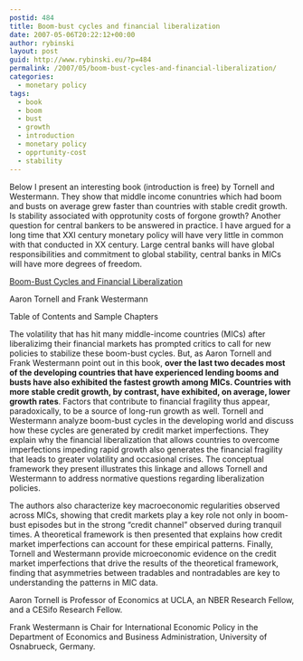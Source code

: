 ```yaml
---
postid: 484
title: Boom-bust cycles and financial liberalization
date: 2007-05-06T20:22:12+00:00
author: rybinski
layout: post
guid: http://www.rybinski.eu/?p=484
permalink: /2007/05/boom-bust-cycles-and-financial-liberalization/
categories:
  - monetary policy
tags:
  - book
  - boom
  - bust
  - growth
  - introduction
  - monetary policy
  - opprtunity-cost
  - stability
---
```

Below I present an interesting book (introduction is free) by Tornell and Westermann. They show that middle income conuntries which had boom and busts on average grew faster than countries with stable credit growth. Is stability associated with opprotunity costs of forgone growth? Another question for central bankers to be answered in practice. I have argued for a long time that XXI century monetary policy will have very little in common with that conducted in XX century. Large central banks will have global responsibilities and commitment to global stability, central banks in MICs will have more degrees of freedom. 

[Boom-Bust Cycles and Financial Liberalization](http://www.rybinski.eu/resources/non-modules.d/dispatcher/dispatch.php?id=2244)
  
Aaron Tornell and Frank Westermann

Table of Contents and Sample Chapters

The volatility that has hit many middle-income countries (MICs) after liberalizimg their financial markets has prompted critics to call for new policies to stabilize these boom-bust cycles. But, as Aaron Tornell and Frank Westermann point out in this book, **over the last two decades most of the developing countries that have experienced lending booms and busts have also exhibited the fastest growth among MICs. Countries with more stable credit growth, by contrast, have exhibited, on average, lower growth rates**. Factors that contribute to financial fragility thus appear, paradoxically, to be a source of long-run growth as well. Tornell and Westermann analyze boom-bust cycles in the developing world and discuss how these cycles are generated by credit market imperfections. They explain why the financial liberalization that allows countries to overcome imperfections impeding rapid growth also generates the financial fragility that leads to greater volatility and occasional crises. The conceptual framework they present illustrates this linkage and allows Tornell and Westermann to address normative questions regarding liberalization policies.

The authors also characterize key macroeconomic regularities observed across MICs, showing that credit markets play a key role not only in boom-bust episodes but in the strong “credit channel” observed during tranquil times. A theoretical framework is then presented that explains how credit market imperfections can account for these empirical patterns. Finally, Tornell and Westermann provide microeconomic evidence on the credit market imperfections that drive the results of the theoretical framework, finding that asymmetries between tradables and nontradables are key to understanding the patterns in MIC data.

Aaron Tornell is Professor of Economics at UCLA, an NBER Research Fellow, and a CESifo Research Fellow.

Frank Westermann is Chair for International Economic Policy in the Department of Economics and Business Administration, University of Osnabrueck, Germany.
